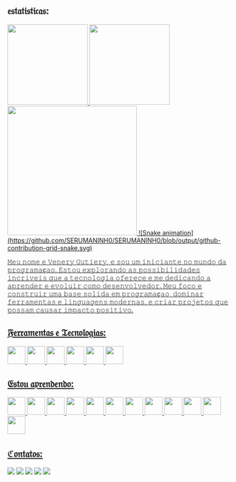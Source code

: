 ## 𝔢𝔰𝔱𝔞𝔱𝔦𝔰𝔱𝔦𝔠𝔞𝔰:
<div>
<a href="https://github.com/SERUMANINH0">
<img loading="lazy" height="180em" src="https://github-readme-stats.vercel.app/api/top-langs/?username=SERUMANINH0&layout=compact&langs_count=7&theme=dracula"/>
<img loading="lazy" height="180em" src="https://github-readme-stats.vercel.app/api?username=SERUMANINH0&show_icons=true&theme=dracula&include_all_commits=true&count_private=true"/>
</div>
  
<div>
<img loading="lazy" src= https://github.com/user-attachments/assets/c7c8b5db-d1b2-4963-8f0b-3283605da4cc width="290" height="290"/>  
![Snake animation](https://github.com/SERUMANINH0/SERUMANINH0/blob/output/github-contribution-grid-snake.svg)
</div>

𝙼𝚎𝚞 𝚗𝚘𝚖𝚎 𝚎 𝚅𝚎𝚗𝚎𝚛𝚢 𝙶𝚞𝚝𝚒𝚎𝚛𝚢, 𝚎 𝚜𝚘𝚞 𝚞𝚖 𝚒𝚗𝚒𝚌𝚒𝚊𝚗𝚝𝚎 𝚗𝚘 𝚖𝚞𝚗𝚍𝚘 𝚍𝚊 𝚙𝚛𝚘𝚐𝚛𝚊𝚖𝚊ç𝚊𝚘. 𝙴𝚜𝚝𝚘𝚞 𝚎𝚡𝚙𝚕𝚘𝚛𝚊𝚗𝚍𝚘 𝚊𝚜 𝚙𝚘𝚜𝚜𝚒𝚋𝚒𝚕𝚒𝚍𝚊𝚍𝚎𝚜 𝚒𝚗𝚌𝚛𝚒𝚟𝚎𝚒𝚜 𝚚𝚞𝚎 𝚊 𝚝𝚎𝚌𝚗𝚘𝚕𝚘𝚐𝚒𝚊 𝚘𝚏𝚎𝚛𝚎𝚌𝚎 𝚎 𝚖𝚎 𝚍𝚎𝚍𝚒𝚌𝚊𝚗𝚍𝚘 𝚊 𝚊𝚙𝚛𝚎𝚗𝚍𝚎𝚛 𝚎 𝚎𝚟𝚘𝚕𝚞𝚒𝚛 𝚌𝚘𝚖𝚘 𝚍𝚎𝚜𝚎𝚗𝚟𝚘𝚕𝚟𝚎𝚍𝚘𝚛. </div>
𝙼𝚎𝚞 𝚏𝚘𝚌𝚘 𝚎 𝚌𝚘𝚗𝚜𝚝𝚛𝚞𝚒𝚛 𝚞𝚖𝚊 𝚋𝚊𝚜𝚎 𝚜𝚘𝚕𝚒𝚍𝚊 𝚎𝚖 𝚙𝚛𝚘𝚐𝚛𝚊𝚖𝚊ç𝚊𝚘, 𝚍𝚘𝚖𝚒𝚗𝚊𝚛 𝚏𝚎𝚛𝚛𝚊𝚖𝚎𝚗𝚝𝚊𝚜 𝚎 𝚕𝚒𝚗𝚐𝚞𝚊𝚐𝚎𝚗𝚜 𝚖𝚘𝚍𝚎𝚛𝚗𝚊𝚜, 𝚎 𝚌𝚛𝚒𝚊𝚛 𝚙𝚛𝚘𝚓𝚎𝚝𝚘𝚜 𝚚𝚞𝚎 𝚙𝚘𝚜𝚜𝚊𝚖 𝚌𝚊𝚞𝚜𝚊𝚛 𝚒𝚖𝚙𝚊𝚌𝚝𝚘 𝚙𝚘𝚜𝚒𝚝𝚒𝚟𝚘. 

## 𝔉𝔢𝔯𝔯𝔞𝔪𝔢𝔫𝔱𝔞𝔰 𝔢 𝔗𝔢𝔠𝔫𝔬𝔩𝔬𝔤𝔦𝔞𝔰:
<div>
<img loading="lazy" src="https://cdn.jsdelivr.net/gh/devicons/devicon/icons/git/git-original.svg" width="40" height="40"/> 
<img src="https://cdn.jsdelivr.net/gh/devicons/devicon@latest/icons/canva/canva-original.svg" width="40" height="40"/>
<img loading="lazy" src="https://cdn.jsdelivr.net/gh/devicons/devicon@latest/icons/github/github-original-wordmark.svg" width="40" height="40"/> 
<img loading="lazy" src="https://cdn.jsdelivr.net/gh/devicons/devicon@latest/icons/figma/figma-original.svg" width="40" height="40"/> 
<img loading="lazy" src="https://cdn.jsdelivr.net/gh/devicons/devicon@latest/icons/eslint/eslint-original-wordmark.svg" width="40" height="40"/> 
<img  loading="lazy" src="https://cdn.jsdelivr.net/gh/devicons/devicon@latest/icons/firebase/firebase-original-wordmark.svg" width="40" height="40"/>  
</div>

## 𝔈𝔰𝔱𝔬𝔲 𝔞𝔭𝔯𝔢𝔫𝔡𝔢𝔫𝔡𝔬: 
<div>
<img loading="lazy" src="https://cdn.jsdelivr.net/gh/devicons/devicon/icons/java/java-original.svg" width="40" height="40"/> 
<img loading="lazy" src="https://cdn.jsdelivr.net/gh/devicons/devicon/icons/linux/linux-original.svg" width="40" height="40"/>  
<img loading="lazy" src="https://cdn.jsdelivr.net/gh/devicons/devicon@latest/icons/python/python-original-wordmark.svg" width="40" height="40"/> 
<img  loading="lazy" src="https://cdn.jsdelivr.net/gh/devicons/devicon@latest/icons/react/react-original.svg" width="40" height="40"/>
<img  loading="lazy" src="https://cdn.jsdelivr.net/gh/devicons/devicon@latest/icons/sqldeveloper/sqldeveloper-original.svg" width="40" height="40"/>
<img  loading="lazy" src="https://cdn.jsdelivr.net/gh/devicons/devicon@latest/icons/nodejs/nodejs-original-wordmark.svg" width="40" height="40"/>       
<img  loading="lazy" src="https://cdn.jsdelivr.net/gh/devicons/devicon@latest/icons/mysql/mysql-original-wordmark.svg" width="40" height="40"/>
<img  loading="lazy" src="https://cdn.jsdelivr.net/gh/devicons/devicon@latest/icons/javascript/javascript-original.svg" width="40" height="40"/>
<img  loading="lazy" src="https://cdn.jsdelivr.net/gh/devicons/devicon@latest/icons/html5/html5-original-wordmark.svg" width="40" height="40"/>
<img  loading="lazy" src="https://cdn.jsdelivr.net/gh/devicons/devicon@latest/icons/css3/css3-original-wordmark.svg" width="40" height="40"/>
<img  loading="lazy" src="https://cdn.jsdelivr.net/gh/devicons/devicon@latest/icons/csharp/csharp-original.svg" width="40" height="40"/>
<img  loading="lazy" src="https://cdn.jsdelivr.net/gh/devicons/devicon@latest/icons/cplusplus/cplusplus-original.svg" width="40" height="40"/>     
</div>

## ℭ𝔬𝔫𝔱𝔞𝔱𝔬𝔰:
<div>
<a href="https://www.youtube.com/seu-canal-youtube-aqui" target="_blank"><img loading="lazy" src="https://img.shields.io/badge/YouTube-FF0000?style=for-the-badge&logo=youtube&logoColor=white" target="_blank"></a>
<a href="https://instagram.com/seu-usuário-instagram-aqui" target="_blank"><img loading="lazy" src="https://img.shields.io/badge/-Instagram-%23E4405F?style=for-the-badge&logo=instagram&logoColor=white" target="_blank"></a>
<a href="https://www.twitch.tv/seu-usuário-aqui" target="_blank"><img loading="lazy" src="https://img.shields.io/badge/Twitch-9146FF?style=for-the-badge&logo=twitch&logoColor=white" target="_blank"></a>
<a href = "mailto:contato@seu-usuário-aqui"><img loading="lazy" src="https://img.shields.io/badge/Gmail-D14836?style=for-the-badge&logo=gmail&logoColor=white" target="_blank"></a>
<a href="https://www.linkedin.com/in/seu-usuário-linkedln-aqui" target="_blank"><img loading="lazy" src="https://img.shields.io/badge/-LinkedIn-%230077B5?style=for-the-badge&logo=linkedin&logoColor=white" target="_blank"></a>   
</div>
